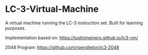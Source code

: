 # LC-3-Virtual-Machine
A virtual machine running the LC-3 instruction set. Built for learning purposes.

Implementation based on: https://justinmeiners.github.io/lc3-vm/

2048 Program: https://github.com/rpendleton/lc3-2048
